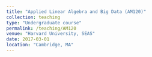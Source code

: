 ```yaml
---
title: "Applied Linear Algebra and Big Data (AM120)"
collection: teaching
type: "Undergraduate course"
permalink: /teaching/AM120
venue: "Harvard University, SEAS"
date: 2017-03-01
location: "Cambridge, MA"
---
```


